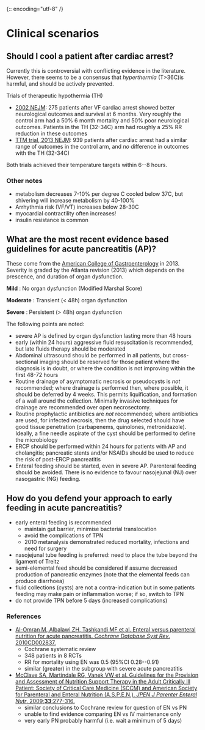 {:: encoding="utf-8" /}

# Clinical scenarios

## Should I cool a patient after cardiac arrest?

Currently this is controversial with conflicting evidence in the literature. However, there seems to be a consensus that _hyperthermia_ (T>36C)is harmful, and should be actively prevented.

Trials of therapeutic hypothermia (TH)

- [2002 NEJM](http://www.ncbi.nlm.nih.gov/pubmed?term=11856793): 275 patients after VF cardiac arrest showed better neurological outcomes and survival at 6 months. Very roughly the control arm had a 50% 6 month mortality and 50% poor neurological outcomes. Patients in the TH (32-34C) arm had roughly a 25% RR reduction in these outcomes
- [TTM trial, 2013 NEJM](http://www.ncbi.nlm.nih.gov/pubmed?term=24237006): 939 patients after cardiac arrest had a similar range of outcomes in the control arm, and _no_ difference in outcomes with the TH (32-34C)

Both trials achieved their temperature targets within 6--8 hours.

### Other notes

- metabolism decreases 7-10% per degree C cooled below 37C, but shivering will increase metabolism by 40-100%
- Arrhythmia risk (VF/VT) increases below 28-30C
- myocardial contractility often increases!
- insulin resistance is common

## What are the most recent evidence based guidelines for acute pancreatitis (AP)?

These come from the [American College of Gastroenterology](http://gi.org/guideline/acute-pancreatitis/) in 2013. Severity is graded by the Atlanta revision (2013) which depends on the prescence, and duration of organ dysfunction.

**Mild**
: No organ dysfunction (Modified Marshal Score)

**Moderate**
: Transient (< 48h) organ dysfunction

**Severe** 
: Persistent (> 48h) organ dysfunction


The following points are noted:

- severe AP is defined by organ dysfunction lasting more than 48 hours
- early (within 24 hours) aggressive fluid resuscitation is recommended, but late fluids therapy should be moderated
- Abdominal ultrasound should be performed in all patients, but cross-sectional imaging should be reserved for those patient where the diagnosis is in doubt, or where the condition is not improving within the first 48-72 hours
- Routine drainage of asymptomatic necrosis or pseudocysts is _not_ recommended; where drainage is performed then, where possible, it should be deferred by 4 weeks. This permits liquification, and formation of a wall around the collection. Minimally invasive techniques for drainage are recommended over open necrosectomy.
- Routine prophylactic antibiotics are _not_ recommended; where antibiotics are used, for infected necrosis, then the drug selected should have good tissue penetration (carbapenems, quinolones, metronidazole). Ideally, a fine needle aspirate of the cyst should be performed to define the microbiology
- ERCP should be performed within 24 hours for patients with AP and cholangitis; pancreatic stents and/or NSAIDs should be used to reduce the risk of post-ERCP pancreatitis
- Enteral feeding should be started, even in severe AP. Parenteral feeding should be avoided. There is no evidence to favour nasojejunal (NJ) over nasogastric (NG) feeding.


## How do you defend your approach to early feeding in acute pancreatitis?

- early enteral feeding is recommended
    - maintain gut barrier, minimise bacterial translocation
    - avoid the complications of TPN
    - 2010 metanalysis demonstrated reduced mortality, infections and need for surgery
- nasojejunal tube feeding is preferred: need to place the tube beyond the ligament of Treitz 
- semi-elemental feed should be considered if assume decreased production of pancreatic enzymes (note that the elemental feeds can produce diarrhoea)
- fluid collections (cysts) are not a contra-indication but in some patients feeding may make pain or inflammation worse; if so, switch to TPN
- do not provide TPN before 5 days (increased complications)

### References

- [Al-Omran M, Albalawi ZH, Tashkandi MF et al. Enteral versus parenteral nutrition for acute pancreatitis. *Cochrane Database Syst Rev*. 2010CD002837.](http://dx.doi.org/10.1002/14651858.CD002837.pub2)
    - Cochrane systematic review
    - 348 patients in 8 RCTs
    - RR for mortality using EN was 0.5 (95%CI 0.28--0.91)
    - similar (greater) in the subgroup with severe acute pancreatitis
- [McClave SA, Martindale RG, Vanek VW et al. Guidelines for the Provision and Assessment of Nutrition Support Therapy in the Adult Critically Ill Patient: Society of Critical Care Medicine (SCCM) and American Society for Parenteral and Enteral Nutrition (A.S.P.E.N.). *JPEN J Parenter Enteral Nutr*. 2009;**33**:277-316.](http://dx.doi.org/10.1177/0148607109335234)
    - similar conclusions to Cochrane review for question of EN vs PN
    - unable to find evidence comparing EN vs IV maintenance only
    - very early PN probably harmful (i.e. wait a minimum of 5 days)






